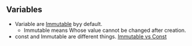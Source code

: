 ## Variables
- Variable are [Immutable](Immutable) byy default.
  - Immutable means Whose value cannot be changed after creation.
- const and Immutable are different things. [Immutable vs Const](Immutable/Immutable_vs_const.md)
